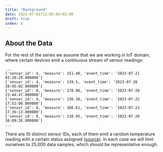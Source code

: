 ```yaml
---
title: "Background"
date: 2023-07-01T12:05:02+02:00
draft: true
index: 0
---
```



## About the Data
For the rest of the series we assume that we are working in IoT domain, where certain devices emit a continuous stream of sensor readings:

```
...
{'sensor_id': 4, 'measure': 151.46, 'event_time': '2023-07-21 03:28:29.000000'}
{'sensor_id': 4, 'measure': 139.5, 'event_time': '2023-07-20 20:45:02.000000'}
{'sensor_id': 8, 'measure': 170.06, 'event_time': '2023-07-20 23:44:47.000000'}
{'sensor_id': 4, 'measure': 136.36, 'event_time': '2023-07-22 17:52:08.000000'}
{'sensor_id': 8, 'measure': 166.61, 'event_time': '2023-07-22 17:36:13.000000'}
{'sensor_id': 0, 'measure': 138.95, 'event_time': '2023-07-20 16:09:26.000000'}
...
```

There are 10 distinct sensor IDs, each of them emit a random temperature reading with a certain status assigned ([source](https://github.com/khozzy/aws-data-lake/blob/646857c5a685b6d60a548b6bd7b9457d07c73091/code/gen_temp.py)). In each case we will limit ourselves to 25,000 data samples, which should be representative enough.
